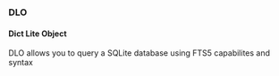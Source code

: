 ### DLO

#### Dict Lite Object

DLO allows you to query a SQLite database using FTS5 capabilites and syntax
